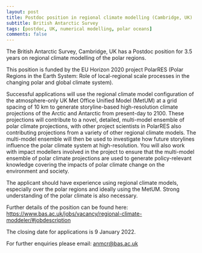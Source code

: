 ```yaml
---
layout: post
title: Postdoc position in regional climate modelling (Cambridge, UK)
subtitle: British Antarctic Survey
tags: [postdoc, UK, numerical modelling, polar oceans]
comments: false
---
```


The British Antarctic Survey, Cambridge, UK has a Postdoc position for 3.5 years on regional climate modelling of the polar regions.

 

This position is funded by the EU Horizon 2020 project PolarRES (Polar Regions in the Earth System: Role of local-regional scale processes in the changing polar and global climate system).

 

Successful applications will use the regional climate model configuration of the atmosphere-only UK Met Office Unified Model (MetUM) at a grid spacing of 10 km to generate storyline-based high-resolution climate projections of the Arctic and Antarctic from present-day to 2100. These projections will contribute to a novel, detailed, multi-model ensemble of polar climate projections, with other project scientists in PolarRES also contributing projections from a variety of other regional climate models. The multi-model ensemble will then be used to investigate how future storylines influence the polar climate system at high-resolution. You will also work with impact modellers involved in the project to ensure that the multi-model ensemble of polar climate projections are used to generate policy-relevant knowledge covering the impacts of polar climate change on the environment and society.

 

The applicant should have experience using regional climate models, especially over the polar regions and ideally using the MetUM. Strong understanding of the polar climate is also necessary.

 

Further details of the position can be found here: https://www.bas.ac.uk/jobs/vacancy/regional-climate-moddeler/#jobdescription 

The closing date for applications is 9 January 2022.

 

For further enquiries please email: anmcr@bas.ac.uk
